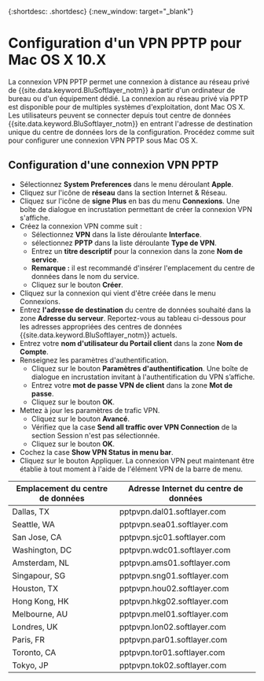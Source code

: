 ﻿---
copyright:
  years: 1994, 2017
lastupdated: "2017-10-09"
---

{:shortdesc: .shortdesc}
{:new_window: target="_blank"}

# Configuration d'un VPN PPTP pour Mac OS X 10.X

La connexion VPN PPTP permet une connexion à distance au réseau privé de {{site.data.keyword.BluSoftlayer_notm}} à partir d'un ordinateur de bureau ou d'un équipement dédié. La connexion au réseau privé via PPTP est disponible pour de multiples systèmes d'exploitation, dont Mac OS X. Les utilisateurs peuvent se connecter depuis tout centre de données {{site.data.keyword.BluSoftlayer_notm}} en entrant l'adresse de destination unique du centre de données lors de la configuration. Procédez comme suit pour configurer une connexion VPN PPTP sous Mac OS X. 

## Configuration d'une connexion VPN PPTP

* Sélectionnez **System Preferences** dans le menu déroulant **Apple**. 
* Cliquez sur l'icône de **réseau** dans la section Internet & Réseau. 
* Cliquez sur l'icône de **signe Plus** en bas du menu **Connexions**. Une boîte de dialogue en incrustation permettant de créer la connexion VPN s'affiche.
* Créez la connexion VPN comme suit :
  * Sélectionnez **VPN** dans la liste déroulante **Interface**. 
  * sélectionnez **PPTP** dans la liste déroulante **Type de VPN**. 
  * Entrez un **titre descriptif** pour la connexion dans la zone **Nom de service**. 
  * **Remarque :** il est recommandé d'insérer l'emplacement du centre de données dans le nom du service.
  * Cliquez sur le bouton **Créer**.
* Cliquez sur la connexion qui vient d'être créée dans le menu Connexions. 
* Entrez **l'adresse de destination** du centre de données souhaité dans la zone **Adresse du serveur**. Reportez-vous au tableau ci-dessous pour les adresses appropriées des centres de données {{site.data.keyword.BluSoftlayer_notm}} actuels.
* Entrez votre **nom d'utilisateur du Portail client** dans la zone **Nom de Compte**. 
* Renseignez les paramètres d'authentification. 
  * Cliquez sur le bouton **Paramètres d'authentification**. Une boîte de dialogue en incrustation invitant à l'authentification du VPN s’affiche. 
  * Entrez  votre **mot de passe VPN de client** dans la zone **Mot de passe**. 
  * Cliquez sur le bouton **OK**. 
* Mettez à jour les paramètres de trafic VPN. 
  * Cliquez sur le bouton **Avancé**. 
  * Vérifiez que la case **Send all traffic over VPN Connection** de la section Session n'est pas sélectionnée.
  * Cliquez sur le bouton **OK**. 
* Cochez la case **Show VPN Status in menu bar**. 
* Cliquez sur le bouton Appliquer. La connexion VPN peut maintenant être établie à tout moment à l'aide de l'élément VPN de la barre de menu. 

|Emplacement du centre de données|Adresse Internet du centre de données|
|---|---|
|Dallas, TX|pptpvpn.dal01.softlayer.com|
|Seattle, WA|pptpvpn.sea01.softlayer.com|
|San Jose, CA|pptpvpn.sjc01.softlayer.com|
|Washington, DC|pptpvpn.wdc01.softlayer.com|
|Amsterdam, NL|pptpvpn.ams01.softlayer.com|
|Singapour, SG|pptpvpn.sng01.softlayer.com|
|Houston, TX|pptpvpn.hou02.softlayer.com|
|Hong Kong, HK|pptpvpn.hkg02.softlayer.com|
|Melbourne, AU|pptpvpn.mel01.softlayer.com|
|Londres, UK|pptpvpn.lon02.softlayer.com|
|Paris, FR|pptpvpn.par01.softlayer.com|
|Toronto, CA|pptpvpn.tor01.softlayer.com|
|Tokyo, JP|pptpvpn.tok02.softlayer.com|
